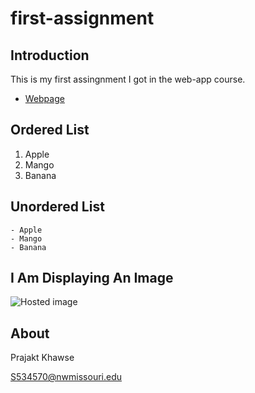 # first-assignment

## Introduction

This is my first assingnment I got in the web-app course.

- [Webpage](https://en.wikipedia.org/wiki/Wiki "Link to Wiki")

 ## Ordered List
 
   1. Apple
   1. Mango
   1. Banana
   
 ## Unordered List
 
    - Apple
    - Mango
    - Banana
    
 ## I Am Displaying An Image
 
 ![Hosted image](https://www.bensound.com/bensound-img/november.jpg)
 
 ##  About
 
 Prajakt Khawse
 
 S534570@nwmissouri.edu
    
